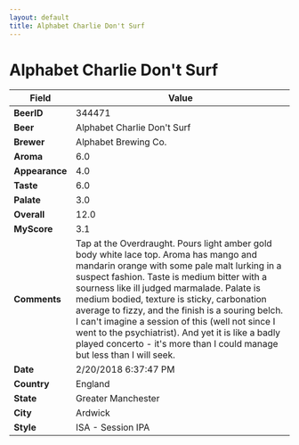 ```yaml
---
layout: default
title: Alphabet Charlie Don't Surf
---
```


# Alphabet Charlie Don't Surf

| Field         | Value     |
|---------------|-----------|
| **BeerID** | 344471 |
| **Beer** | Alphabet Charlie Don't Surf |
| **Brewer** | Alphabet Brewing Co. |
| **Aroma** | 6.0 |
| **Appearance** | 4.0 |
| **Taste** | 6.0 |
| **Palate** | 3.0 |
| **Overall** | 12.0 |
| **MyScore** | 3.1 |
| **Comments** | Tap at the Overdraught. Pours light amber gold body white lace top. Aroma has mango and mandarin orange with some pale malt lurking in a suspect fashion. Taste is medium bitter with a sourness like ill judged marmalade. Palate is medium bodied, texture is sticky, carbonation average to fizzy, and the finish is a souring belch. I can&#39;t imagine a session of this &#40;well not since I went to the psychiatrist&#41;. And yet it is like a badly played concerto - it&#39;s more than I could manage but less than I will seek. |
| **Date** | 2/20/2018 6:37:47 PM |
| **Country** | England |
| **State** | Greater Manchester |
| **City** | Ardwick |
| **Style** | ISA - Session IPA |
